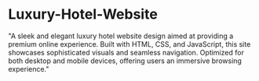 # Luxury-Hotel-Website
"A sleek and elegant luxury hotel website design aimed at providing a premium online experience. Built with HTML, CSS, and JavaScript, this site showcases sophisticated visuals and seamless navigation. Optimized for both desktop and mobile devices, offering users an immersive browsing experience."

